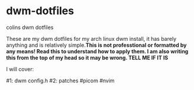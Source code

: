 # dwm-dotfiles
colins dwm dotfiles

These are my dwm dotfiles for my arch linux dwm install, it has barely anything and is relatively simple.**This is not professtional or formatted by any means! Read this to understand how to apply them. I am also writing this from the top of my head so it may be wrong. TELL ME IF IT IS**

I will cover:

#1: dwm config.h
#2: patches
#picom
#nvim
